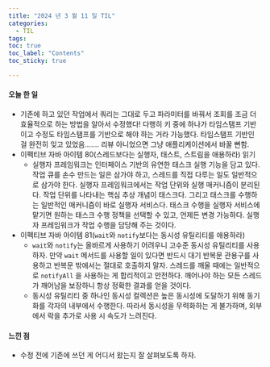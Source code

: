 ```yaml
---
title: "2024 년 3 월 11 일 TIL"
categories:
  - TIL
tags:
toc: true
toc_label: "Contents"
toc_sticky: true

---
```


#### 오늘 한 일

* 기존에 하고 있던 작업에서 쿼리는 그대로 두고 파라미터를 바꿔서 조회를 조금 더 효율적으로 하는 방법을 알아서 수정했다! 다행히 키 중에 하나가 타임스탬프 기반이고 수정도 타임스탬프를 기반으로 해야 하는 거라 가능했다. 타임스탬프 기반인 걸 완전히 잊고 있었음....... 리뷰 아니었으면 그냥 애플리케이션에서 바꿀 뻔함.
* 이펙티브 자바 아이템 80(스레드보다는 실행자, 태스트, 스트림을 애용하라) 읽기
  * 실행자 프레임워크는 인터페이스 기반의 유연한 태스크 실행 기능을 담고 있다. 작업 큐를 손수 만드는 일은 삼가야 하고, 스레드를 직접 다루는 일도 일반적으로 삼가야 한다. 실행자 프레임워크에서는 작업 단위와 실행 매커니즘이 분리된다. 작업 단위를 나타내는 핵심 추상 개념이 태스크다. 그리고 태스크를 수행하는 일반적인 매커니즘이 바로 실행자 서비스다. 태스크 수행을 실행자 서비스에 맡기면 원하는 태스크 수행 정책을 선택할 수 있고, 언제든 변경 가능하다. 실행자 프레임워크가 작업 수행을 담당해 주는 것이다.
* 이펙티브 자바 아이템 81(`wait`와 `notify`보다는 동시성 유틸리티를 애용하라)
  * `wait`와 `notify`는 올바르게 사용하기 어려우니 고수준 동시성 유틸리티를 사용하자. 만약 `wait` 메서드를 사용할 일이 있다면 반드시 대기 반복문 관용구를 사용하고 반복문 밖에서는 절대로 호출하지 말자. 스레드를 깨울 때에는 일반적으로 `notifyAll` 을 사용하는 게 합리적이고 안전하다. 깨어나야 하는 모든 스레드가 깨어남을 보장하니 항상 정확한 결과를 얻을 것이다.
  * 동시성 유틸리티 중 하나인 동시성 컬렉션은 높은 동시성에 도달하기 위해 동기화를 각자의 내부에서 수행한다. 따라서 동시성을 무력화하는 게 불가하며, 외부에서 락을 추가로 사용 시 속도가 느려진다.




#### 느낀 점

* 수정 전에 기존에 쓰던 게 어디서 왔는지 잘 살펴보도록 하자.